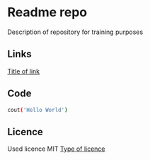# Readme repo 
Description of repository for training purposes

## Links
[Title of link](https://choosealicense.com/licenses/)

## Code

```bash
cout('Hello World')
```

## Licence
Used licence MIT
[Type of licence](https://choosealicense.com/licenses/)